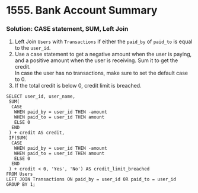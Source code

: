 # 1555. Bank Account Summary

### Solution: CASE statement, SUM, Left Join

1. Left Join `Users` with `Transactions` if either the `paid_by` of `paid_to` is equal to the `user_id`.
2. Use a case statement to get a negative amount when the user is paying, and a positive amount when the user is receiving. Sum it to get the credit.  
In case the user has no transactions, make sure to set the default case to 0.  
3. If the total credit is below 0, credit limit is breached.

```
SELECT user_id, user_name,
 SUM(
  CASE
   WHEN paid_by = user_id THEN -amount
   WHEN paid_to = user_id THEN amount
   ELSE 0
  END
 ) + credit AS credit,
 IF(SUM(
  CASE
   WHEN paid_by = user_id THEN -amount
   WHEN paid_to = user_id THEN amount
   ELSE 0
  END
 ) + credit < 0, 'Yes', 'No') AS credit_limit_breached
FROM Users
LEFT JOIN Transactions ON paid_by = user_id OR paid_to = user_id
GROUP BY 1;
```